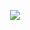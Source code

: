<p align="center">
<a href="https://github.com/drkostas">
    <img src="https://github-stats-alpha.vercel.app/api?username=HyperNylium&cc=22272e&tc=37BCF6&ic=000&bc=0000">
</a>
</p>
